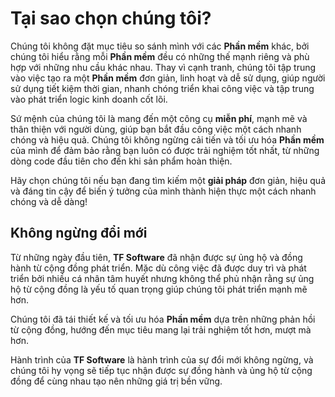 # Tại sao chọn chúng tôi?

Chúng tôi không đặt mục tiêu so sánh mình với các **Phần mềm** khác, bởi chúng tôi hiểu rằng mỗi **Phần mềm** đều có những thế mạnh riêng và phù hợp với những nhu cầu khác nhau. Thay vì cạnh tranh, chúng tôi tập trung vào việc tạo ra một **Phần mềm** đơn giản, linh hoạt và dễ sử dụng, giúp người sử dụng tiết kiệm thời gian, nhanh chóng triển khai công việc và tập trung vào phát triển logic kinh doanh cốt lõi.

Sứ mệnh của chúng tôi là mang đến một công cụ **miễn phí**, mạnh mẽ và thân thiện với người dùng, giúp bạn bắt đầu công việc một cách nhanh chóng và hiệu quả. Chúng tôi không ngừng cải tiến và tối ưu hóa **Phần mềm** của mình để đảm bảo rằng bạn luôn có được trải nghiệm tốt nhất, từ những dòng code đầu tiên cho đến khi sản phẩm hoàn thiện.

Hãy chọn chúng tôi nếu bạn đang tìm kiếm một **giải pháp** đơn giản, hiệu quả và đáng tin cậy để biến ý tưởng của mình thành hiện thực một cách nhanh chóng và dễ dàng!

## Không ngừng đổi mới

Từ những ngày đầu tiên, **TF Software** đã nhận được sự ủng hộ và đồng hành từ cộng đồng phát triển. Mặc dù công việc đã được duy trì và phát triển bởi nhiều cá nhân tâm huyết nhưng không thể phủ nhận rằng sự ủng hộ từ cộng đồng là yếu tố quan trọng giúp chúng tôi phát triển mạnh mẽ hơn.

Chúng tôi đã tái thiết kế và tối ưu hóa **Phần mềm** dựa trên những phản hồi từ cộng đồng, hướng đến mục tiêu mang lại trải nghiệm tốt hơn, mượt mà hơn.

Hành trình của **TF Software** là hành trình của sự đổi mới không ngừng, và chúng tôi hy vọng sẽ tiếp tục nhận được sự đồng hành và ủng hộ từ cộng đồng để cùng nhau tạo nên những giá trị bền vững.
